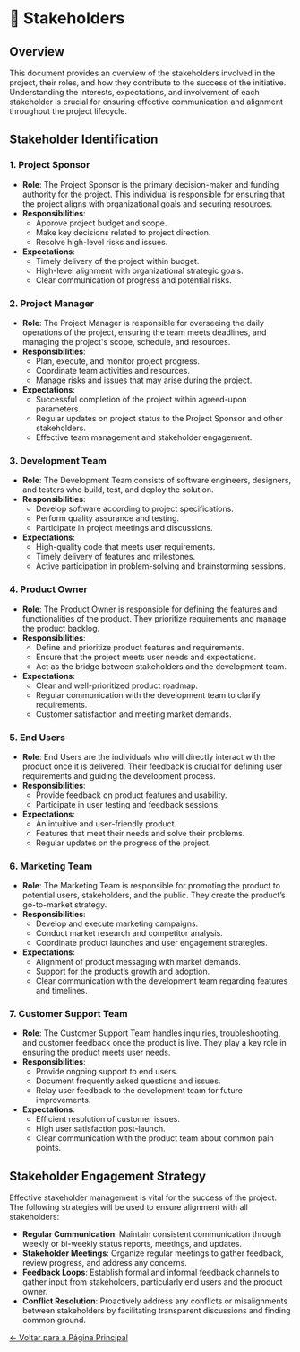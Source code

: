 # 👥 Stakeholders

## Overview

This document provides an overview of the stakeholders involved in the project, their roles, and how they contribute to the success of the initiative. Understanding the interests, expectations, and involvement of each stakeholder is crucial for ensuring effective communication and alignment throughout the project lifecycle.

## Stakeholder Identification

### 1. **Project Sponsor**
   - **Role**: The Project Sponsor is the primary decision-maker and funding authority for the project. This individual is responsible for ensuring that the project aligns with organizational goals and securing resources.
   - **Responsibilities**:
     - Approve project budget and scope.
     - Make key decisions related to project direction.
     - Resolve high-level risks and issues.
   - **Expectations**:
     - Timely delivery of the project within budget.
     - High-level alignment with organizational strategic goals.
     - Clear communication of progress and potential risks.

### 2. **Project Manager**
   - **Role**: The Project Manager is responsible for overseeing the daily operations of the project, ensuring the team meets deadlines, and managing the project's scope, schedule, and resources.
   - **Responsibilities**:
     - Plan, execute, and monitor project progress.
     - Coordinate team activities and resources.
     - Manage risks and issues that may arise during the project.
   - **Expectations**:
     - Successful completion of the project within agreed-upon parameters.
     - Regular updates on project status to the Project Sponsor and other stakeholders.
     - Effective team management and stakeholder engagement.

### 3. **Development Team**
   - **Role**: The Development Team consists of software engineers, designers, and testers who build, test, and deploy the solution.
   - **Responsibilities**:
     - Develop software according to project specifications.
     - Perform quality assurance and testing.
     - Participate in project meetings and discussions.
   - **Expectations**:
     - High-quality code that meets user requirements.
     - Timely delivery of features and milestones.
     - Active participation in problem-solving and brainstorming sessions.

### 4. **Product Owner**
   - **Role**: The Product Owner is responsible for defining the features and functionalities of the product. They prioritize requirements and manage the product backlog.
   - **Responsibilities**:
     - Define and prioritize product features and requirements.
     - Ensure that the project meets user needs and expectations.
     - Act as the bridge between stakeholders and the development team.
   - **Expectations**:
     - Clear and well-prioritized product roadmap.
     - Regular communication with the development team to clarify requirements.
     - Customer satisfaction and meeting market demands.

### 5. **End Users**
   - **Role**: End Users are the individuals who will directly interact with the product once it is delivered. Their feedback is crucial for defining user requirements and guiding the development process.
   - **Responsibilities**:
     - Provide feedback on product features and usability.
     - Participate in user testing and feedback sessions.
   - **Expectations**:
     - An intuitive and user-friendly product.
     - Features that meet their needs and solve their problems.
     - Regular updates on the progress of the project.

### 6. **Marketing Team**
   - **Role**: The Marketing Team is responsible for promoting the product to potential users, stakeholders, and the public. They create the product’s go-to-market strategy.
   - **Responsibilities**:
     - Develop and execute marketing campaigns.
     - Conduct market research and competitor analysis.
     - Coordinate product launches and user engagement strategies.
   - **Expectations**:
     - Alignment of product messaging with market demands.
     - Support for the product’s growth and adoption.
     - Clear communication with the development team regarding features and timelines.

### 7. **Customer Support Team**
   - **Role**: The Customer Support Team handles inquiries, troubleshooting, and customer feedback once the product is live. They play a key role in ensuring the product meets user needs.
   - **Responsibilities**:
     - Provide ongoing support to end users.
     - Document frequently asked questions and issues.
     - Relay user feedback to the development team for future improvements.
   - **Expectations**:
     - Efficient resolution of customer issues.
     - High user satisfaction post-launch.
     - Clear communication with the product team about common pain points.

## Stakeholder Engagement Strategy

Effective stakeholder management is vital for the success of the project. The following strategies will be used to ensure alignment with all stakeholders:

- **Regular Communication**: Maintain consistent communication through weekly or bi-weekly status reports, meetings, and updates.
- **Stakeholder Meetings**: Organize regular meetings to gather feedback, review progress, and address any concerns.
- **Feedback Loops**: Establish formal and informal feedback channels to gather input from stakeholders, particularly end users and the product owner.
- **Conflict Resolution**: Proactively address any conflicts or misalignments between stakeholders by facilitating transparent discussions and finding common ground.

[← Voltar para a Página Principal](index.md)
